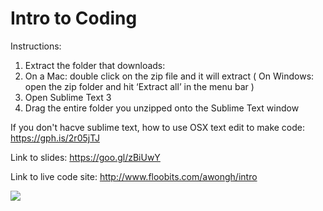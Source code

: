# Intro to Coding

Instructions:

1. Extract the folder that downloads:
2. On a Mac: double click on the zip file and it will extract
  ( On Windows: open the zip folder and hit ‘Extract all’ in the menu bar )
3. Open Sublime Text 3
4. Drag the entire folder you unzipped onto the Sublime Text window

If you don't hacve sublime text, how to use OSX text edit to make code:
https://gph.is/2r05jTJ

Link to slides: https://goo.gl/zBiUwY

Link to live code site: http://www.floobits.com/awongh/intro

![](sample.png)
